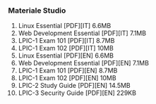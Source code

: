 ### Materiale Studio

1.  Linux Essential [PDF][IT] 6.6MB
2.  Web Development Essential [PDF][IT] 7.1MB
3.  LPIC-1 Exam 101 [PDF][IT] 8.7MB
4.  LPIC-1 Exam 102 [PDF][IT] 10MB
5.  Linux Essential [PDF][EN] 6.6MB
6.  Web Development Essential [PDF][EN] 7.1MB
7.  LPIC-1 Exam 101 [PDF][EN] 8.7MB
8.  LPIC-1 Exam 102 [PDF][EN] 10MB
9.  LPIC-2 Study Guide [PDF][EN] 14.5MB
10. LPIC-3 Security Guide [PDF][EN] 229KB

